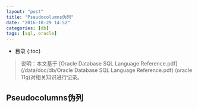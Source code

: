 ```yaml
---
layout: "post"
title: "Pseudocolumns伪列"
date: "2016-10-29 14:52"
categories: [db]
tags: [sql, oracle]
---
```


* 目录
{:toc}

> 说明：本文基于 [Oracle Database SQL Language Reference.pdf](/data/doc/db/Oracle Database SQL Language Reference.pdf) (oracle 11g)对相关知识进行记录。

## Pseudocolumns伪列
